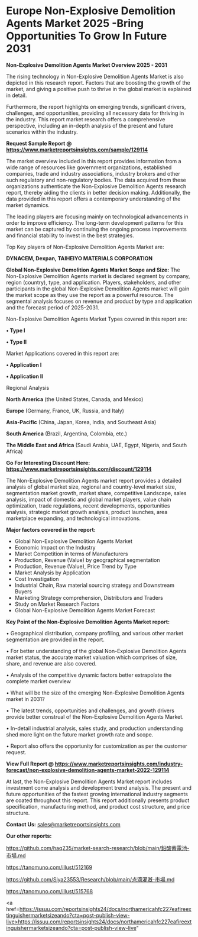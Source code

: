 # Europe Non-Explosive Demolition Agents Market 2025 -Bring Opportunities To Grow In Future 2031

<Strong> Non-Explosive Demolition Agents Market Overview 2025 - 2031</strong>

The rising technology in Non-Explosive Demolition Agents Market is also depicted in this research report. Factors that are boosting the growth of the market, and giving a positive push to thrive in the global market is explained in detail.

Furthermore, the report highlights on emerging trends, significant drivers, challenges, and opportunities, providing all necessary data for thriving in the industry. This report market research offers a comprehensive perspective, including an in-depth analysis of the present and future scenarios within the industry.

<strong>Request Sample Report @ <a href=https://www.marketreportsinsights.com/sample/129114>https://www.marketreportsinsights.com/sample/129114</a></strong>

The market overview included in this report provides information from a wide range of resources like government organizations, established companies, trade and industry associations, industry brokers and other such regulatory and non-regulatory bodies. The data acquired from these organizations authenticate the Non-Explosive Demolition Agents research report, thereby aiding the clients in better decision making. Additionally, the data provided in this report offers a contemporary understanding of the market dynamics.

The leading players are focusing mainly on technological advancements in order to improve efficiency. The long-term development patterns for this market can be captured by continuing the ongoing process improvements and financial stability to invest in the best strategies.

Top Key players of Non-Explosive Demolition Agents Market are:

<strong>DYNACEM, Dexpan, TAIHEIYO MATERIALS CORPORATION</strong>

<strong><b>Global Non-Explosive Demolition Agents Market Scope and Size:</b></strong>
The Non-Explosive Demolition Agents market is declared segment by company, region (country), type, and application. Players, stakeholders, and other participants in the global Non-Explosive Demolition Agents market will gain the market scope as they use the report as a powerful resource. The segmental analysis focuses on revenue and product by type and application and the forecast period of 2025-2031.

Non-Explosive Demolition Agents Market Types covered in this report are:

<strong>• Type I

• Type II</strong>

Market Applications covered in this report are:

<strong>• Application I

• Application II</strong> 

Regional Analysis

<strong>North America</strong> (the United States, Canada, and Mexico)

<strong>Europe</strong> (Germany, France, UK, Russia, and Italy)

<strong>Asia-Pacific</strong> (China, Japan, Korea, India, and Southeast Asia)

<strong>South America</strong> (Brazil, Argentina, Colombia, etc.)

<strong>The Middle East and Africa</strong> (Saudi Arabia, UAE, Egypt, Nigeria, and South Africa)

<strong>Go For Interesting Discount Here: <a href=https://www.marketreportsinsights.com/discount/129114>https://www.marketreportsinsights.com/discount/129114</a></strong>

The Non-Explosive Demolition Agents market report provides a detailed analysis of global market size, regional and country-level market size, segmentation market growth, market share, competitive Landscape, sales analysis, impact of domestic and global market players, value chain optimization, trade regulations, recent developments, opportunities analysis, strategic market growth analysis, product launches, area marketplace expanding, and technological innovations.

<strong><b>Major factors covered in the report:</b></strong>
<ul>
  <li>Global Non-Explosive Demolition Agents Market </li>
  <li>Economic Impact on the Industry</li>
  <li>Market Competition in terms of Manufacturers</li>
  <li>Production, Revenue (Value) by geographical segmentation</li>
  <li>Production, Revenue (Value), Price Trend by Type</li>
  <li>Market Analysis by Application</li>
  <li>Cost Investigation</li>
  <li>Industrial Chain, Raw material sourcing strategy and Downstream Buyers</li>
  <li>Marketing Strategy comprehension, Distributors and Traders</li>
  <li>Study on Market Research Factors</li>
  <li>Global Non-Explosive Demolition Agents Market Forecast</li>
</ul>

<strong><b>Key Point of the Non-Explosive Demolition Agents Market report:</b></strong>

• Geographical distribution, company profiling, and various other market segmentation are provided in the report.

• For better understanding of the global Non-Explosive Demolition Agents market status, the accurate market valuation which comprises of size, share, and revenue are also covered.

• Analysis of the competitive dynamic factors better extrapolate the complete market overview

• What will be the size of the emerging Non-Explosive Demolition Agents market in 2031?

• The latest trends, opportunities and challenges, and growth drivers provide better construal of the Non-Explosive Demolition Agents Market.

• In-detail industrial analysis, sales study, and production understanding shed more light on the future market growth rate and scope.

• Report also offers the opportunity for customization as per the customer request.

<strong><b>View Full Report @ <a href=https://www.marketreportsinsights.com/industry-forecast/non-explosive-demolition-agents-market-2022-129114>https://www.marketreportsinsights.com/industry-forecast/non-explosive-demolition-agents-market-2022-129114</a></b></strong>


At last, the Non-Explosive Demolition Agents Market report includes investment come analysis and development trend analysis. The present and future opportunities of the fastest growing international industry segments are coated throughout this report. This report additionally presents product specification, manufacturing method, and product cost structure, and price structure.

<strong>Contact Us:</strong>
sales@marketreportsinsights.com

<strong>Our other reports:</strong>

<a href=https://github.com/haq235/market-search-research/blob/main/鉛酸蓄電池-市場.md>https://github.com/haq235/market-search-research/blob/main/鉛酸蓄電池-市場.md</a>

<a href=https://tanomuno.com/illust/512169>https://tanomuno.com/illust/512169</a>

<a href=https://github.com/Siya23553/Research/blob/main/点滴灌漑-市場.md>https://github.com/Siya23553/Research/blob/main/点滴灌漑-市場.md</a>

<a href=https://tanomuno.com/illust/515768>https://tanomuno.com/illust/515768</a>

<a href=https://issuu.com/reportsinsights24/docs/northamericahfc227eafireextinguishermarketsizeando?cta=post-publish-view-live>https://issuu.com/reportsinsights24/docs/northamericahfc227eafireextinguishermarketsizeando?cta=post-publish-view-live</a>"
